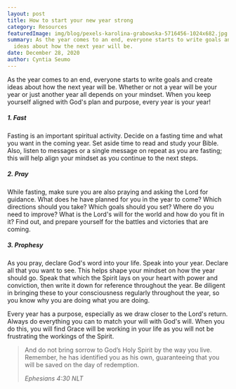 ```yaml
---
layout: post
title: How to start your new year strong
category: Resources
featuredImage: img/blog/pexels-karolina-grabowska-5716456-1024x682.jpg
summary: As the year comes to an end, everyone starts to write goals and create
  ideas about how the next year will be.
date: December 28, 2020
author: Cyntia Seumo
---
```

<p>
As the year comes to an end, everyone starts to write goals and create ideas about how the next year will be. Whether or not a year will be your year or just another year all depends on your mindset. When you keep yourself aligned with God's plan and purpose, every year is your year!
</p>

<h5>1. Fast</h5>
<p>
Fasting is an important spiritual activity. Decide on a fasting time and what you want in the coming year. Set aside time to read and study your Bible. Also, listen to messages or a single message on repeat as you are fasting; this will help align your mindset as you continue to the next steps.
</p>

<h5>2. Pray</h5>
<p>
While fasting, make sure you are also praying and asking the Lord for guidance. What does he have planned for you in the year to come? Which directions should you take? Which goals should you set? Where do you need to improve? What is the Lord's will for the world and how do you fit in it? Find out, and prepare yourself for the battles and victories that are coming.
</p>

<h5>3. Prophesy</h5>
<p>
As you pray, declare God's word into your life. Speak into your year. Declare all that you want to see. This helps shape your mindset on how the year should go. Speak that which the Spirit lays on your heart with power and conviction, then write it down for reference throughout the year. Be diligent in bringing these to your consciousness regularly throughout the year, so you know why you are doing what you are doing.
</p>

<p>
Every year has a purpose, especially as we draw closer to the Lord's return. Always do everything you can to match your will with God's will. When you do this, you will find Grace will be working in your life as you will not be frustrating the workings of the Spirit.
</p>

<blockquote>
<p>And do not bring sorrow to God’s Holy Spirit by the way you live. Remember, he has identified you as his own, guaranteeing that you will be saved on the day of redemption.
</p>
<cite>Ephesians 4:30 NLT</cite>
</blockquote>